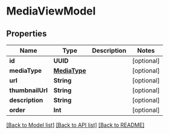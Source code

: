 # MediaViewModel

## Properties
Name | Type | Description | Notes
------------ | ------------- | ------------- | -------------
**id** | **UUID** |  | [optional] 
**mediaType** | [**MediaType**](MediaType.md) |  | [optional] 
**url** | **String** |  | [optional] 
**thumbnailUrl** | **String** |  | [optional] 
**description** | **String** |  | [optional] 
**order** | **Int** |  | [optional] 

[[Back to Model list]](../README.md#documentation-for-models) [[Back to API list]](../README.md#documentation-for-api-endpoints) [[Back to README]](../README.md)


